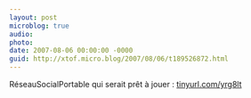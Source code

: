 ```yaml
---
layout: post
microblog: true
audio: 
photo: 
date: 2007-08-06 00:00:00 -0000
guid: http://xtof.micro.blog/2007/08/06/t189526872.html
---
```

RéseauSocialPortable qui serait prêt à jouer : [tinyurl.com/yrg8lt](http://tinyurl.com/yrg8lt)
